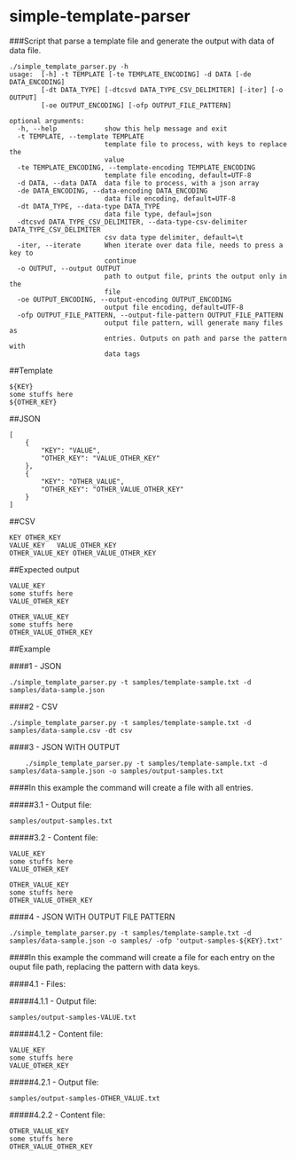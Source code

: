 # simple-template-parser

###Script that parse a template file and generate the output with data of data file.

```
./simple_template_parser.py -h
usage:  [-h] -t TEMPLATE [-te TEMPLATE_ENCODING] -d DATA [-de DATA_ENCODING]
        [-dt DATA_TYPE] [-dtcsvd DATA_TYPE_CSV_DELIMITER] [-iter] [-o OUTPUT]
        [-oe OUTPUT_ENCODING] [-ofp OUTPUT_FILE_PATTERN]

optional arguments:
  -h, --help            show this help message and exit
  -t TEMPLATE, --template TEMPLATE
                        template file to process, with keys to replace the
                        value
  -te TEMPLATE_ENCODING, --template-encoding TEMPLATE_ENCODING
                        template file encoding, default=UTF-8
  -d DATA, --data DATA  data file to process, with a json array
  -de DATA_ENCODING, --data-encoding DATA_ENCODING
                        data file encoding, default=UTF-8
  -dt DATA_TYPE, --data-type DATA_TYPE
                        data file type, defaul=json
  -dtcsvd DATA_TYPE_CSV_DELIMITER, --data-type-csv-delimiter DATA_TYPE_CSV_DELIMITER
                        csv data type delimiter, default=\t
  -iter, --iterate      When iterate over data file, needs to press a key to
                        continue
  -o OUTPUT, --output OUTPUT
                        path to output file, prints the output only in the
                        file
  -oe OUTPUT_ENCODING, --output-encoding OUTPUT_ENCODING
                        output file encoding, default=UTF-8
  -ofp OUTPUT_FILE_PATTERN, --output-file-pattern OUTPUT_FILE_PATTERN
                        output file pattern, will generate many files as
                        entries. Outputs on path and parse the pattern with
                        data tags
```


##Template
```
${KEY}
some stuffs here
${OTHER_KEY}

```

##JSON
```
[
    {
        "KEY": "VALUE",
        "OTHER_KEY": "VALUE_OTHER_KEY"
    },
    {
        "KEY": "OTHER_VALUE",
        "OTHER_KEY": "OTHER_VALUE_OTHER_KEY"
    }
]

```

##CSV
```
KEY	OTHER_KEY
VALUE_KEY	VALUE_OTHER_KEY
OTHER_VALUE_KEY	OTHER_VALUE_OTHER_KEY

```

##Expected output
```
VALUE_KEY
some stuffs here
VALUE_OTHER_KEY

OTHER_VALUE_KEY
some stuffs here
OTHER_VALUE_OTHER_KEY

```


##Example

####1 - JSON
```
./simple_template_parser.py -t samples/template-sample.txt -d samples/data-sample.json
```
####2 - CSV
```
./simple_template_parser.py -t samples/template-sample.txt -d samples/data-sample.csv -dt csv
```
####3 - JSON WITH OUTPUT
```
    ./simple_template_parser.py -t samples/template-sample.txt -d samples/data-sample.json -o samples/output-samples.txt
```

####In this example the command will create a file with all entries.

#####3.1 - Output file:
```
samples/output-samples.txt
```

#####3.2 - Content file:
```
VALUE_KEY
some stuffs here
VALUE_OTHER_KEY

OTHER_VALUE_KEY
some stuffs here
OTHER_VALUE_OTHER_KEY

```

####4 - JSON WITH OUTPUT FILE PATTERN
```
./simple_template_parser.py -t samples/template-sample.txt -d samples/data-sample.json -o samples/ -ofp 'output-samples-${KEY}.txt'
```
####In this example the command will create a file for each entry on the ouput file path, replacing the pattern with data keys.

####4.1 - Files:

#####4.1.1 - Output file:
```
samples/output-samples-VALUE.txt
```

#####4.1.2 - Content file:
```
VALUE_KEY
some stuffs here
VALUE_OTHER_KEY

```

#####4.2.1 - Output file:
```
samples/output-samples-OTHER_VALUE.txt
```

#####4.2.2 - Content file:
```
OTHER_VALUE_KEY
some stuffs here
OTHER_VALUE_OTHER_KEY

```